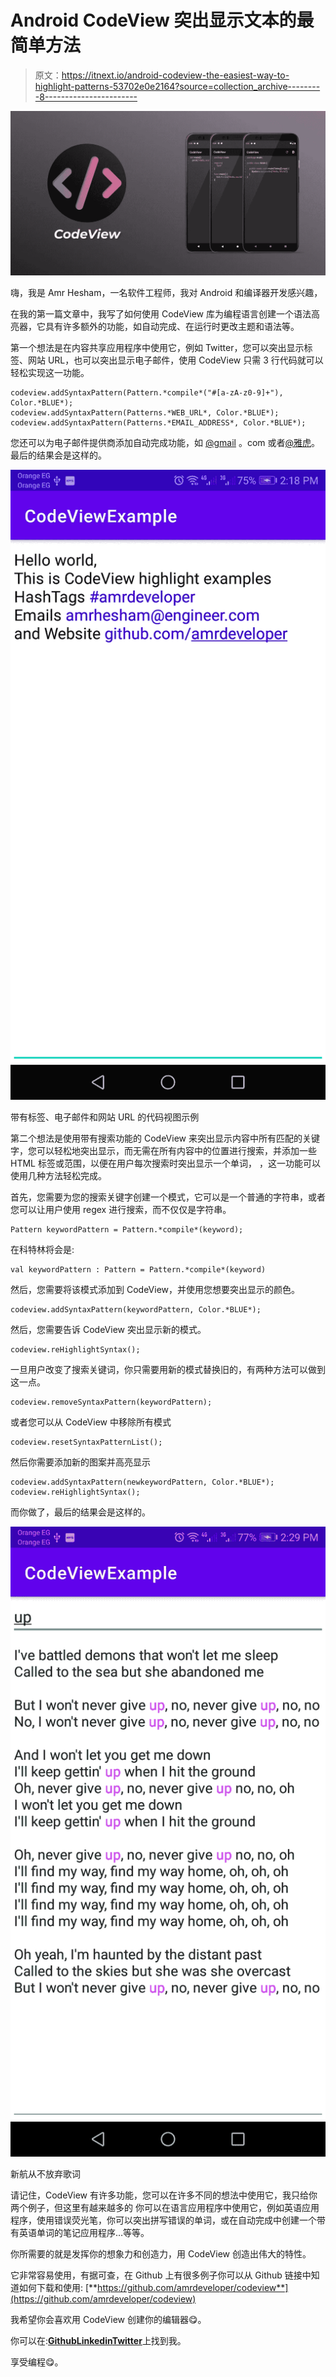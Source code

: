 # Android CodeView 突出显示文本的最简单方法

> 原文：<https://itnext.io/android-codeview-the-easiest-way-to-highlight-patterns-53702e0e2164?source=collection_archive---------8----------------------->

![](img/200b219edf01e6a9379556e5ae19eadb.png)

嗨，我是 Amr Hesham，一名软件工程师，我对 Android 和编译器开发感兴趣，

在我的第一篇文章中，我写了如何使用 CodeView 库为编程语言创建一个语法高亮器，它具有许多额外的功能，如自动完成、在运行时更改主题和语法等。

第一个想法是在内容共享应用程序中使用它，例如 Twitter，您可以突出显示标签、网站 URL，也可以突出显示电子邮件，使用 CodeView 只需 3 行代码就可以轻松实现这一功能。

```
codeview.addSyntaxPattern(Pattern.*compile*("#[a-zA-z0-9]+"), Color.*BLUE*);
codeview.addSyntaxPattern(Patterns.*WEB_URL*, Color.*BLUE*);
codeview.addSyntaxPattern(Patterns.*EMAIL_ADDRESS*, Color.*BLUE*);
```

您还可以为电子邮件提供商添加自动完成功能，如 [@gmail](http://twitter.com/gmail) 。com 或者[@雅虎](http://twitter.com/yahoo)。最后的结果会是这样的。

![](img/b4ac98c89720fc690b3b108e5da49384.png)

带有标签、电子邮件和网站 URL 的代码视图示例

第二个想法是使用带有搜索功能的 CodeView 来突出显示内容中所有匹配的关键字，您可以轻松地突出显示，而无需在所有内容中的位置进行搜索，并添加一些 HTML 标签或范围，以便在用户每次搜索时突出显示一个单词，
，这一功能可以使用几种方法轻松完成。

首先，您需要为您的搜索关键字创建一个模式，它可以是一个普通的字符串，或者您可以让用户使用 regex 进行搜索，而不仅仅是字符串。

```
Pattern keywordPattern = Pattern.*compile*(keyword);
```

在科特林将会是:

```
val keywordPattern : Pattern = Pattern.*compile*(keyword)
```

然后，您需要将该模式添加到 CodeView，并使用您想要突出显示的颜色。

```
codeview.addSyntaxPattern(keywordPattern, Color.*BLUE*);
```

然后，您需要告诉 CodeView 突出显示新的模式。

```
codeview.reHighlightSyntax();
```

一旦用户改变了搜索关键词，你只需要用新的模式替换旧的，有两种方法可以做到这一点。

```
codeview.removeSyntaxPattern(keywordPattern);
```

或者您可以从 CodeView 中移除所有模式

```
codeview.resetSyntaxPatternList();
```

然后你需要添加新的图案并高亮显示

```
codeview.addSyntaxPattern(newkeywordPattern, Color.*BLUE*);
codeview.reHighlightSyntax();
```

而你做了，最后的结果会是这样的。

![](img/22bd8e873005aa6e384f0f5abc8afd10.png)

新航从不放弃歌词

请记住，CodeView 有许多功能，您可以在许多不同的想法中使用它，我只给你两个例子，但这里有越来越多的
你可以在语言应用程序中使用它，例如英语应用程序，使用错误荧光笔，你可以突出拼写错误的单词，或在自动完成中创建一个带有英语单词的笔记应用程序…等等。

你所需要的就是发挥你的想象力和创造力，用 CodeView 创造出伟大的特性。

它非常容易使用，有据可查，在 Github 上有很多例子你可以从 Github 链接中知道如何下载和使用:
[**https://github.com/amrdeveloper/codeview**](https://github.com/amrdeveloper/codeview)

我希望你会喜欢用 CodeView 创建你的编辑器😋。

你可以在:[**Github**](https://github.com/amrdeveloper)[**Linkedin**](https://www.linkedin.com/in/amrdeveloper/)[**Twitter**](https://twitter.com/amrdeveloper)上找到我。

享受编程😋。